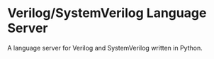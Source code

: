 # Verilog/SystemVerilog Language Server
A language server for Verilog and SystemVerilog written in Python.
